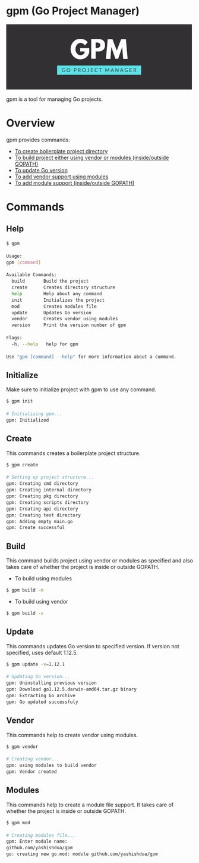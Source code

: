 # gpm (Go Project Manager)

![Image](gpm.png)

gpm is a tool for managing Go projects.

# Overview

gpm provides commands:
* [To create boilerplate project directory](#create)
* [To build project either using vendor or modules (inside/outside GOPATH)](#build)
* [To update Go version](#version)
* [To add vendor support using modules](#vendor)
* [To add module support (inside/outside GOPATH)](#modules)

# Commands

## Help

```bash
$ gpm

Usage:
gpm [command]

Available Commands:
  build       Build the project
  create      Creates directory structure
  help        Help about any command
  init        Initializes the project
  mod         Creates modules file
  update      Updates Go version
  vendor      Creates vendor using modules
  version     Print the version number of gpm

Flags:
  -h, --help   help for gpm

Use "gpm [command] --help" for more information about a command.
```

## Initialize
Make sure to initialize project with gpm to use any command.

```bash
$ gpm init

# Initializing gpm...
gpm: Initialized
```

## Create
This commands creates a boilerplate project structure.

```bash
$ gpm create

# Setting up project structure...
gpm: Creating cmd directory
gpm: Creating internal directory
gpm: Creating pkg directory
gpm: Creating scripts directory
gpm: Creating api directory
gpm: Creating test directory
gpm: Adding empty main.go
gpm: Create successful
```

## Build
This command builds project using vendor or modules as specified and also takes care of whether the project is inside or outside GOPATH.

- To build using modules
```bash
$ gpm build -m
```

- To build using vendor
```bash
$ gpm build -v
```

## Update
This commands updates Go version to specified version. If version not specified, uses default 1.12.5.

```bash
$ gpm update -v=1.12.1

# Updating Go version...
gpm: Uninstalling previous version
gpm: Download go1.12.5.darwin-amd64.tar.gz binary
gpm: Extracting Go archive
gpm: Go updated successfuly
```

## Vendor
This commands help to create vendor using modules.

```bash
$ gpm vendor

# Creating vendor...
gpm: using modules to build vendor
gpm: Vendor created
```

## Modules
This commands help to create a module file support. It takes care of whether the project is inside or outside GOPATH.

```bash
$ gpm mod

# Creating modules file...
gpm: Enter module name:
github.com/yashishdua/gpm
go: creating new go.mod: module github.com/yashishdua/gpm
```
